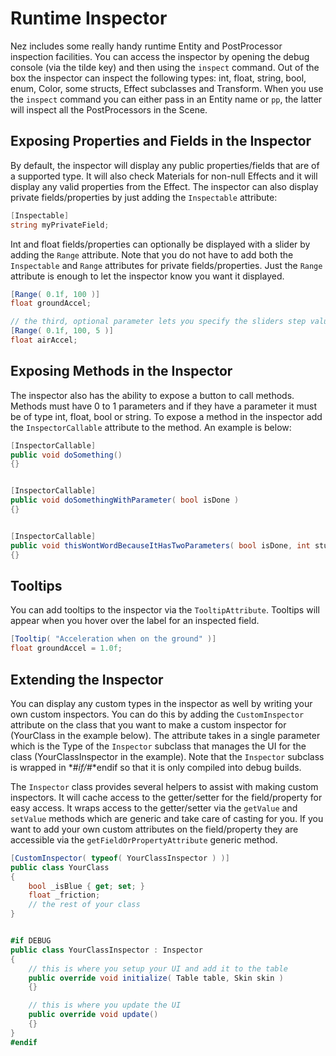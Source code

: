 Runtime Inspector
==========
Nez includes some really handy runtime Entity and PostProcessor inspection facilities. You can access the inspector by opening the debug console (via the tilde key) and then using the `inspect` command. Out of the box the inspector can inspect the following types: int, float, string, bool, enum, Color, some structs, Effect subclasses and Transform. When you use the `inspect` command you can either pass in an Entity name or `pp`, the latter will inspect all the PostProcessors in the Scene.


## Exposing Properties and Fields in the Inspector
By default, the inspector will display any public properties/fields that are of a supported type. It will also check Materials for non-null Effects and it will display any valid properties from the Effect. The inspector can also display private fields/properties by just adding the `Inspectable` attribute:

```csharp
[Inspectable]
string myPrivateField;
```

Int and float fields/properties can optionally be displayed with a slider by adding the `Range` attribute. Note that you do not have to add both the `Inspectable` and `Range` attributes for private fields/properties. Just the `Range` attribute is enough to let the inspector know you want it displayed.

```csharp
[Range( 0.1f, 100 )]
float groundAccel;

// the third, optional parameter lets you specify the sliders step value
[Range( 0.1f, 100, 5 )]
float airAccel;
```


## Exposing Methods in the Inspector
The inspector also has the ability to expose a button to call methods. Methods must have 0 to 1 parameters and if they have a parameter it must be of type int, float, bool or string. To expose a method in the inspector add the `InspectorCallable` attribute to the method. An example is below:

```csharp
[InspectorCallable]
public void doSomething()
{}


[InspectorCallable]
public void doSomethingWithParameter( bool isDone )
{}


[InspectorCallable]
public void thisWontWordBecauseItHasTwoParameters( bool isDone, int stuff )
{}
```


## Tooltips
You can add tooltips to the inspector via the `TooltipAttribute`. Tooltips will appear when you hover over the label for an inspected field.


```csharp
[Tooltip( "Acceleration when on the ground" )]
float groundAccel = 1.0f;
```


## Extending the Inspector
You can display any custom types in the inspector as well by writing your own custom inspectors. You can do this by adding the `CustomInspector` attribute on the class that you want to make a custom inspector for (YourClass in the example below). The attribute takes in a single parameter which is the Type of the `Inspector` subclass that manages the UI for the class (YourClassInspector in the example). Note that the `Inspector` subclass is wrapped in *#*if/*#*endif so that it is only compiled into debug builds.

The `Inspector` class provides several helpers to assist with making custom inspectors. It will cache access to the getter/setter for the field/property for easy access. It wraps access to the getter/setter via the `getValue` and `setValue` methods which are generic and take care of casting for you. If you want to add your own custom attributes on the field/property they are accessible via the `getFieldOrPropertyAttribute` generic method.


```csharp
[CustomInspector( typeof( YourClassInspector ) )]
public class YourClass
{
	bool _isBlue { get; set; }
	float _friction;
	// the rest of your class
}


#if DEBUG
public class YourClassInspector : Inspector
{
	// this is where you setup your UI and add it to the table
	public override void initialize( Table table, Skin skin )
	{}

	// this is where you update the UI
	public override void update()
	{}
}
#endif
```

